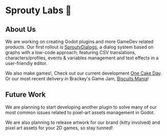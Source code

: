 # Sprouty Labs 🌱


## About Us

We are working on creating Godot plugins and more GameDev related products. Our first rollout is
[SproutyDialogs](https://github.com/SproutyLabs/SproutyDialogs), a dialog system based on graphs with a
low-code approach; featuring CSV translations, characters/profiles, events & variables management and text
effects in a user-friendly editor.

We also make games!, Check out our current development [One Cake Day](https://kazymila.itch.io/one-cake-day).
Or our most recent delivery in Brackey's Game Jam, [Biscuits Mania](https://kazymila.itch.io/biscuit-mania)!


## Future Work

We are planning to start developing another plugin to solve many of our most common issues related to
pixel-art assets management in Godot.

We are also planning to release artwork for our brand (kitty involved) and pixel art assets for your 2D games,
so stay tunned!
